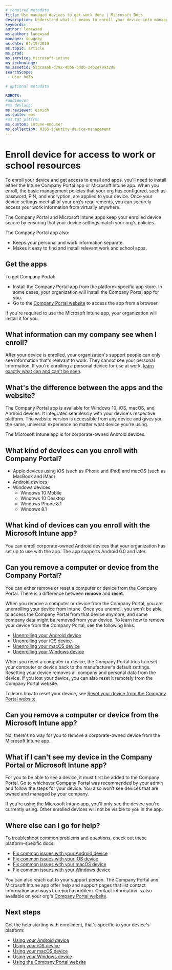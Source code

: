 ```yaml
---
# required metadata
title: Use managed devices to get work done | Microsoft Docs
description: Understand what it means to enroll your device into management with Intune.
keywords:
author: lenewsad
ms.author: lanewsad
manager: dougeby
ms.date: 04/19/2019
ms.topic: article
ms.prod:
ms.service: microsoft-intune
ms.technology:
ms.assetid: 523caa6b-d792-4bb6-bddb-24b2479932d8
searchScope:
 - User help

# optional metadata

ROBOTS:  
#audience:
#ms.devlang:
ms.reviewer: esmich  
ms.suite: ems
#ms.tgt_pltfrm:
ms.custom: intune-enduser
ms.collection: M365-identity-device-management
---
```


# Enroll device for access to work or school resources
To enroll your device and get access to email and apps, you'll need to install either the Intune Company Portal app or Microsoft Intune app. When you enroll, the basic management policies that your org has configured, such as password, PIN, and encryption, are applied to your device. Once your device settings meet all of your org's requirements, you can securely access your work information from virtually anywhere.  

The Company Portal and Microsoft Intune apps keep your enrolled device secure by ensuring that your device settings match your org's policies. 

The Company Portal app also:  
* Keeps your personal and work information separate.  
* Makes it easy to find and install relevant work and school apps.   

## Get the apps
To get Company Portal:

- Install the Company Portal app from the platform-specific app store. In some cases, your organization will install the Company Portal app for you.  
- Go to the [Company Portal website](https://go.microsoft.com/fwlink/?linkid=2010980) to access the app from a browser.  

If you're required to use the Microsoft Intune app, your organization will install it for you.  


## What information can my company see when I enroll?
After your device is enrolled, your organization's support people can only see information that's relevant to work. They cannot see your personal information. If you're enrolling a personal device for use at work, [learn exactly what can and can't be seen](what-info-can-your-company-see-when-you-enroll-your-device-in-intune.md).  


## What's the difference between the apps and the website?
The Company Portal app is available for Windows 10, iOS, macOS, and Android devices. It integrates seamlessly with your device's respective platform. The website version is accessible from any device and gives you the same, universal experience no matter what device you're using. 

The Microsoft Intune app is for corporate-owned Android devices.  

## What kind of devices can you enroll with Company Portal?
-   Apple devices using iOS (such as iPhone and iPad) and macOS (such as MacBook and iMac)
-   Android devices
-   Windows devices
	-   Windows 10 Mobile
	-   Windows 10 Desktop
	-   Windows Phone 8.1
	-   Windows 8.1

## What kind of devices can you enroll with the Microsoft Intune app?  
You can enroll corporate-owned Android devices that your organization has set up to use with the app. The app supports Android 6.0 and later. 

## Can you remove a computer or device from the Company Portal?
You can either remove or reset a computer or device from the Company Portal. There is a difference between **remove** and **reset**.

When you remove a computer or device from the Company Portal, you are unenrolling your device from Intune. Once you unenroll, you won’t be able to access the Company Portal from that device anymore, and some company data might be removed from your device. To learn how to remove your device from the Company Portal, see the following links:  

- [Unenrolling your Android device](unenroll-your-device-from-intune-android.md)
- [Unenrolling your iOS device](unenroll-your-device-from-intune-ios.md)
- [Unenrolling your macOS device](unenroll-your-device-from-intune-macos.md)
- [Unenrolling your Windows device](unenroll-your-device-from-intune-windows.md)

When you reset a computer or device, the Company Portal tries to reset your computer or device back to the manufacturer’s default settings. Resetting your device removes all company and personal data from the device. If you lost your device, you can also reset it remotely from the Company Portal website.  

To learn how to reset your device, see [Reset your device from the Company Portal website](reset-erase-your-device-cpwebsite.md).  

## Can you remove a computer or device from the Microsoft Intune app?
No, there's no way for you to remove a corporate-owned device from the Microsoft Intune app.  

## What if I can't see my device in the Company Portal or Microsoft Intune app?
For you to be able to see a device, it must first be added to the Company Portal. Go to whichever Company Portal was recommended by your admin and follow the steps for your device. You also won’t see devices that are owned and managed by your company.

If you're using the Microsoft Intune app, you'll only see the device you're currently using. Other enrolled devices will not be visible to you in the app.  

## Where else can I go for help?  
To troubleshoot common problems and questions, check out these platform-specific docs:  

- [Fix common issues with your Android device](check-compliance-on-your-device-android.md)  
- [Fix common issues with your iOS device](troubleshoot-your-device-ios.md)
- [Fix common issues with your macOS device](troubleshoot-your-device-macos.md)
- [Fix common issues with your Windows device](troubleshoot-your-device-windows.md)

You can also reach out to your support person. The Company Portal and Microsoft Intune app offer help and support pages that list contact information and ways to report a problem. Contact information is also available on your org's [Company Portal website](https://go.microsoft.com/fwlink/?linkid=2010980).  

## Next steps  

Get the help starting with enrollment, that's specific to your device's platform:  

- [Using your Android device](using-your-android-device-with-intune.md)
- [Using your iOS device](using-your-ios-device-with-intune.md)
- [Using your macOS device](using-your-macos-device-with-intune.md)
- [Using your Windows device](using-your-windows-device-with-intune.md)
- [Using the Company Portal website](using-the-intune-company-portal-website.md)



